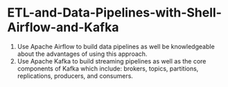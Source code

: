 # ETL-and-Data-Pipelines-with-Shell-Airflow-and-Kafka
1. Use Apache Airflow to build data pipelines as well be knowledgeable about the advantages of using this approach.
2. Use Apache Kafka to build streaming pipelines as well as the core components of Kafka which include: brokers, topics, partitions, replications, producers, and consumers. 

